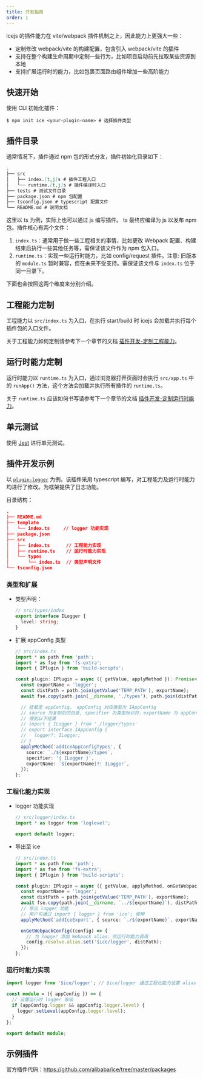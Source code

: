 ```yaml
---
title: 开发指南
order: 1
---
```


icejs 的插件能力在 vite/webpack 插件机制之上，因此能力上更强大一些：

- 定制修改 webpack/vite 的构建配置，包含引入 webpack/vite 的插件
- 支持在整个构建生命周期中定制一些行为，比如项目启动前先拉取某些资源到本地
- 支持扩展运行时的能力，比如包裹页面路由组件增加一些高阶能力

## 快速开始

使用 CLI 初始化插件：

```shell
$ npm init ice <your-plugin-name> # 选择插件类型
```

## 插件目录

通常情况下，插件通过 npm 包的形式分发，插件初始化目录如下：

```md
.
├── src
│   ├── index.[t,j]s # 插件工程入口
│   └── runtime.[t,j]s # 插件编译时入口
├── tests # 测试文件目录
├── package.json # npm 包配置
├── tsconfig.json # typescript 配置文件
└── README.md # 说明文档
```

这里以 ts 为例，实际上也可以通过 js 编写插件。 ts 最终应编译为 js 以发布 npm 包。插件核心有两个文件：

1. `index.ts`：通常用于做一些工程相关的事情，比如更改 Webpack 配置、构建结束后执行一些其他任务等，需保证该文件作为 npm 包入口。
2. `runtime.ts`：实现一些运行时能力，比如 config/request 插件。注意: 旧版本的 `module.ts` 暂时兼容，但在未来不受支持。需保证该文件与 `index.ts` 位于同一目录下。

下面也会按照这两个维度来分别介绍。

## 工程能力定制

工程能力以 `src/index.ts` 为入口，在执行 start/build 时 icejs 会加载并执行每个插件包的入口文件。

关于工程能力如何定制请参考下一个章节的文档 [插件开发-定制工程能力](/plugin/develop/build.md)。

## 运行时能力定制

运行时能力以 `runtime.ts` 为入口，通过浏览器打开页面时会执行 `src/app.ts` 中的 `runApp()` 方法，这个方法会加载并执行所有插件的 `runtime.ts`。

关于 `runtime.ts` 应该如何书写请参考下一个章节的文档 [插件开发-定制运行时能力](/plugin/develop/runtime.md)。

## 单元测试

使用 [Jest](https://github.com/facebook/jest) 进行单元测试。

## 插件开发示例

以 [`plugin-logger`](https://github.com/alibaba/ice/tree/master/packages/plugin-logger) 为例。该插件采用 typescript 编写，对工程能力及运行时能力均进行了修改。为框架提供了日志功能。

目录结构：

```json
.
├── README.md
├── template
│   └── index.ts     // logger 功能实现
├── package.json
├── src
│   ├── index.ts      // 工程能力实现
│   ├── runtime.ts    // 运行时能力实现
│   └── types
│       └── index.ts  // 类型声明文件
└── tsconfig.json
```

### 类型和扩展

- 类型声明：

  ```typescript
  // src/types/index
  export interface ILogger {
    level: string;
  }
  ```

- 扩展 appConfig 类型

  ```typescript
  // src/index.ts
  import * as path from 'path';
  import * as fse from 'fs-extra';
  import { IPlugin } from 'build-scripts';

  const plugin: IPlugin = async ({ getValue, applyMethod }): Promise<void> => {
    const exportName = 'logger';
    const distPath = path.join(getValue('TEMP_PATH'), exportName);
    await fse.copy(path.join(__dirname, './types'), path.join(distPath, 'types')); // 复制类型声明文件

    // 挂载至 appConfig。 appConfig 对应类型为 IAppConfig
    // source 为复制后的目录, specifier 为类型标识符，exportName 为 appConfig 类型名
    // 得到以下结果
    // import { ILogger } from './logger/types'
    // export interface IAppConfig {
    //   logger?: ILogger;
    // }
    applyMethod('addIceAppConfigTypes', {
      source: `./${exportName}/types`,
      specifier: '{ ILogger }',
      exportName: `${exportName}?: ILogger`,
    });
  };
  ```

### 工程化能力实现

- logger 功能实现

  ```typescript
  // src/logger/index.ts
  import * as logger from 'loglevel';

  export default logger;
  ```

- 导出至 ice

  ```typescript
  // src/index.ts
  import * as path from 'path';
  import * as fse from 'fs-extra';
  import { IPlugin } from 'build-scripts';

  const plugin: IPlugin = async ({ getValue, applyMethod, onGetWebpackConfig }): Promise<void> => {
    const exportName = 'logger';
    const distPath = path.join(getValue('TEMP_PATH'), exportName);
    await fse.copy(path.join(__dirname, `../${exportName}`), distPath);
    // 导出 logger 功能
    // 用户可通过 import { logger } from 'ice'; 使用
    applyMethod('addIceExport', { source: `./${exportName}`, exportName });

    onGetWebpackConfig((config) => {
      // 为 logger 添加 Webpack alias，供运行时能力调用
      config.resolve.alias.set('$ice/logger', distPath);
    });
  };
  ```

### 运行时能力实现

```typescript
import logger from '$ice/logger'; // $ice/logger 通过工程化能力设置 alias

const module = ({ appConfig }) => {
  // 设置运行时 logger 等级
  if (appConfig.logger && appConfig.logger.level) {
    logger.setLevel(appConfig.logger.level);
  }
};

export default module;
```

## 示例插件

官方插件代码：https://github.com/alibaba/ice/tree/master/packages
